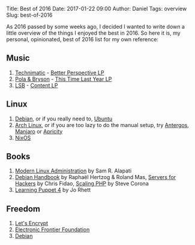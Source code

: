 Title: Best of 2016
Date: 2017-01-22 09:00
Author: Daniel
Tags: overview
Slug: best-of-2016

As 2016 passed by some weeks ago, I decided I wanted to write down a little overview of the things I enjoyed the best in 2016.
So here it is, my personal, opinionated, best of 2016 list for my own reference:

Music
------

1. [Technimatic](http://technimatic.com/) - [Better Perspective LP](http://www.shogunaudio.co.uk/shop/technimatic-better-perspective)
2. [Pola & Bryson](https://www.facebook.com/polabryson) - [This Time Last Year LP](https://soulventrecords.bandcamp.com/album/pola-bryson-this-time-last-year-lp-sv024)
3. [LSB](http://lukelsb.co.uk/) - [Content LP](http://soulr.com/album/soul-r-076-lsb-content-lp)

Linux
------

1. [Debian](https://www.debian.org/), or if you really need to, [Ubuntu](https://www.ubuntu.com/)
2. [Arch Linux](https://www.archlinux.org/), or if you are too lazy to do the manual setup, try [Antergos](https://antergos.com/), [Manjaro](https://manjaro.org/) or [Apricity](https://apricityos.com/)
3. [NixOS](https://nixos.org/)

Books
------

1. [Modern Linux Administration](http://shop.oreilly.com/product/0636920044079.do) by Sam R. Alapati
2. [Debian Handbook](https://debian-handbook.info/get/) by Raphaël Hertzog & Roland Mas, [Servers for Hackers](https://book.serversforhackers.com/) by Chris Fidao, [Scaling PHP](https://www.scalingphpbook.com/) by Steve Corona
3. [Learning Puppet 4](http://shop.oreilly.com/product/0636920034131.do) by Jo Rhett

Freedom
------

1. [Let's Encrypt](https://letsencrypt.org/)
2. [Electronic Frontier Foundation](https://www.eff.org)
3. [Debian](https://debian.org)
